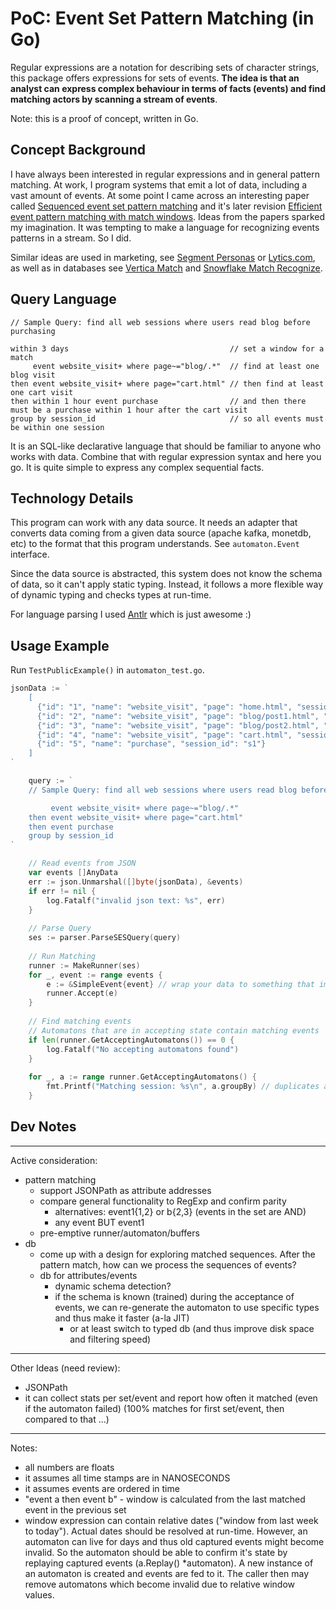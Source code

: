 # PoC: Event Set Pattern Matching (in Go)

Regular expressions are a notation for describing sets of character strings, this package offers expressions for sets of events.
**The idea is that an analyst can express complex behaviour in terms of facts (events) and find matching actors by scanning a stream of events**.

Note: this is a proof of concept, written in Go.

## Concept Background

I have always been interested in regular expressions and in general pattern matching. At work, I program systems that emit a lot of data, including a vast amount of events.
At some point I came across an interesting paper called [Sequenced event set pattern matching](https://dl.acm.org/doi/10.1145/1951365.1951372)
and it's later revision [Efficient event pattern matching with match windows](https://dl.acm.org/doi/10.1145/2339530.2339607).
Ideas from the papers sparked my imagination. It was tempting to make a language for recognizing events patterns in a stream. So I did.

Similar ideas are used in marketing, see [Segment Personas](https://segment.com/product/personas/) or [Lytics.com](https://www.lytics.com/), as well as in databases
see [Vertica Match](https://www.vertica.com/docs/9.2.x/HTML/Content/Authoring/SQLReferenceManual/Statements/SELECT/MATCHClause.htm)
and [Snowflake Match Recognize](https://docs.snowflake.com/en/sql-reference/constructs/match_recognize.html).

## Query Language

```
// Sample Query: find all web sessions where users read blog before purchasing

within 3 days                                    // set a window for a match
     event website_visit+ where page~="blog/.*"  // find at least one blog visit
then event website_visit+ where page="cart.html" // then find at least one cart visit
then within 1 hour event purchase                // and then there must be a purchase within 1 hour after the cart visit
group by session_id                              // so all events must be within one session
```

It is an SQL-like declarative language that should be familiar to anyone who works with data. Combine that with regular expression syntax
and here you go. It is quite simple to express any complex sequential facts.

## Technology Details

This program can work with any data source. It needs an adapter that converts data coming from a given data source (apache kafka, monetdb, etc)
to the format that this program understands. See `automaton.Event` interface.

Since the data source is abstracted, this system does not know the schema of data, so it can't apply static typing. Instead,
it follows a more flexible way of dynamic typing and checks types at run-time.

For language parsing I used [Antlr](https://www.antlr.org/) which is just awesome :)

## Usage Example

Run `TestPublicExample()` in `automaton_test.go`.

```go
jsonData := `
    [
      {"id": "1", "name": "website_visit", "page": "home.html", "session_id": "s1"},
      {"id": "2", "name": "website_visit", "page": "blog/post1.html", "session_id": "s1"},
      {"id": "3", "name": "website_visit", "page": "blog/post2.html", "session_id": "s1"},
      {"id": "4", "name": "website_visit", "page": "cart.html", "session_id": "s1"},
      {"id": "5", "name": "purchase", "session_id": "s1"}
    ]
`

	query := `
    // Sample Query: find all web sessions where users read blog before purchasing

         event website_visit+ where page~="blog/.*"  
    then event website_visit+ where page="cart.html" 
    then event purchase                
    group by session_id                	
`

    // Read events from JSON
    var events []AnyData
    err := json.Unmarshal([]byte(jsonData), &events)
    if err != nil {
        log.Fatalf("invalid json text: %s", err)
    }
    
    // Parse Query
    ses := parser.ParseSESQuery(query)
    
    // Run Matching
    runner := MakeRunner(ses)
    for _, event := range events {
        e := &SimpleEvent{event} // wrap your data to something that implement automaton.Event interface
        runner.Accept(e)
    }
    
    // Find matching events
    // Automatons that are in accepting state contain matching events
    if len(runner.GetAcceptingAutomatons()) == 0 {
        log.Fatalf("No accepting automatons found")
    }
    
    for _, a := range runner.GetAcceptingAutomatons() {
        fmt.Printf("Matching session: %s\n", a.groupBy) // duplicates are possible
    }
```


## Dev Notes
------------------------------------
Active consideration:
- pattern matching
    - support JSONPath as attribute addresses
    - compare general functionality to RegExp and confirm parity
        - alternatives: event1{1,2} or b{2,3} (events in the set are AND)
        - any event BUT event1
    - pre-emptive runner/automaton/buffers
- db
    - come up with a design for exploring matched sequences. After the pattern match, how can we process the sequences of events?
    - db for attributes/events
        - dynamic schema detection?
        - if the schema is known (trained) during the acceptance of events, we can re-generate the automaton to use specific types and thus make it faster (a-la JIT)
            - or at least switch to typed db (and thus improve disk space and filtering speed)


------------------------------------
Other Ideas (need review):
- JSONPath
- it can collect stats per set/event and report how often it matched (even if the automaton failed) (100% matches for first set/event, then compared to that ...)

------------------------------------
Notes:
- all numbers are floats
- it assumes all time stamps are in NANOSECONDS
- it assumes events are ordered in time
- "event a then <window> event b" - window is calculated from the last matched event in the previous set
- window expression can contain relative dates ("window from last week to today"). Actual dates should be resolved at run-time.
  However, an automaton can live for days and thus old captured events might become invalid. So the automaton should be able
  to confirm it's state by replaying captured events (a.Replay() *automaton). A new instance of an automaton is created and events are fed to it.
  The caller then may remove automatons which become invalid due to relative window values.

